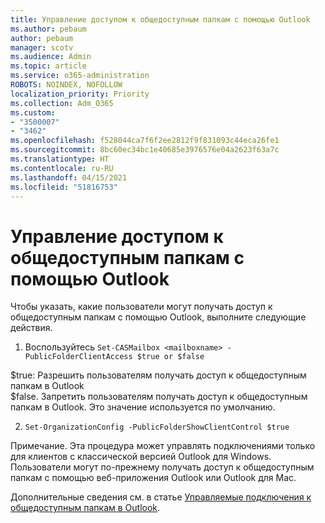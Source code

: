 ```yaml
---
title: Управление доступом к общедоступным папкам с помощью Outlook
ms.author: pebaum
author: pebaum
manager: scotv
ms.audience: Admin
ms.topic: article
ms.service: o365-administration
ROBOTS: NOINDEX, NOFOLLOW
localization_priority: Priority
ms.collection: Adm_O365
ms.custom:
- "3500007"
- "3462"
ms.openlocfilehash: f528044ca7f6f2ee2812f9f831093c44eca26fe1
ms.sourcegitcommit: 8bc60ec34bc1e40685e3976576e04a2623f63a7c
ms.translationtype: HT
ms.contentlocale: ru-RU
ms.lasthandoff: 04/15/2021
ms.locfileid: "51816753"
---
```

# <a name="control-access-to-public-folders-using-outlook"></a>Управление доступом к общедоступным папкам с помощью Outlook

Чтобы указать, какие пользователи могут получать доступ к общедоступным папкам с помощью Outlook, выполните следующие действия.

1. Воспользуйтесь `Set-CASMailbox <mailboxname> -PublicFolderClientAccess $true or $false`

$true: Разрешить пользователям получать доступ к общедоступным папкам в Outlook  
$false. Запретить пользователям получать доступ к общедоступным папкам в Outlook. Это значение используется по умолчанию.  

2. `Set-OrganizationConfig -PublicFolderShowClientControl $true`

Примечание. Эта процедура может управлять подключениями только для клиентов с классической версией Outlook для Windows. Пользователи могут по-прежнему получать доступ к общедоступным папкам с помощью веб-приложения Outlook или Outlook для Mac.

Дополнительные сведения см. в статье [Управляемые подключения к общедоступным папкам в Outlook](https://aka.ms/controlpf).
